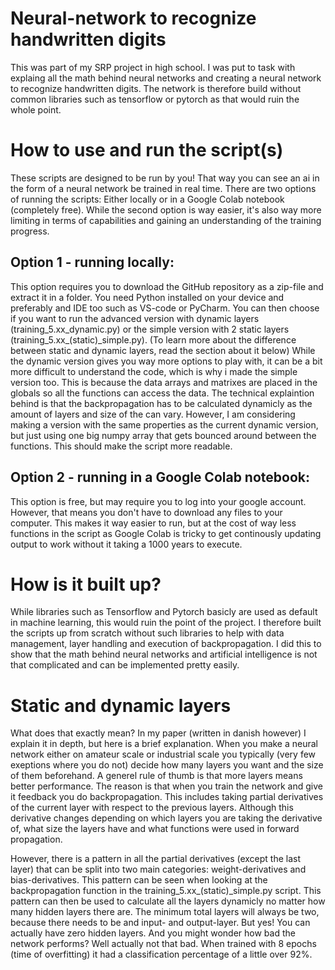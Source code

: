 # Neural-network to recognize handwritten digits
This was part of my SRP project in high school. I was put to task with explaing all the math behind neural networks and creating a neural network to recognize handwritten digits. The network is therefore build without common libraries such as tensorflow or pytorch as that would ruin the whole point.

# How to use and run the script(s)
These scripts are designed to be run by you! That way you can see an ai in the form of a neural network be trained in real time. 
There are two options of running the scripts: Either locally or in a Google Colab notebook (completely free).
While the second option is way easier, it's also way more limiting in terms of capabilities and gaining an understanding of the training progress.

## Option 1 - running locally:
This option requires you to download the GitHub repository as a zip-file and extract it in a folder. You need Python installed on your device and preferably and IDE too such as VS-code or PyCharm.
You can then choose if you want to run the advanced version with dynamic layers (training_5.xx_dynamic.py) or the simple version with 2 static layers (training_5.xx_(static)_simple.py). (To learn more about the difference between static and dynamic layers, read the section about it below)
While the dynamic version gives you way more options to play with, it can be a bit more difficult to understand the code, which is why i made the simple version too. This is because the data arrays and matrixes are placed in the globals so all the functions can access the data. The technical explaintion behind is that the backpropagation has to be calculated dynamicly as the amount of layers and size of the can vary. However, I am considering making a version with the same properties as the current dynamic version, but just using one big numpy array that gets bounced around between the functions. This should make the script more readable. 

## Option 2 - running in a Google Colab notebook:
This option is free, but may require you to log into your google account. However, that means you don't have to download any files to your computer. This makes it way easier to run, but at the cost of way less functions in the script as Google Colab is tricky to get continously updating output to work without it taking a 1000 years to execute.


# How is it built up?
While libraries such as Tensorflow and Pytorch basicly are used as default in machine learning, this would ruin the point of the project. I therefore built the scripts up from scratch without such libraries to help with data management, layer handling and execution of backpropagation. I did this to show that the math behind neural networks and artificial intelligence is not that complicated and can be implemented pretty easily.


# Static and dynamic layers
What does that exactly mean? In my paper (written in danish however) I explain it in depth, but here is a brief explanation. 
When you make a neural network either on amateur scale or industrial scale you typically (very few exeptions where you do not) decide how many layers you want and the size of them beforehand. A generel rule of thumb is that more layers means better performance. The reason is that when you train the network and give it feedback you do backpropagation. This includes taking partial derivatives of the current layer with respect to the previous layers. Although this derivative changes depending on which layers you are taking the derivative of, what size the layers have and what functions were used in forward propagation.

However, there is a pattern in all the partial derivatives (except the last layer) that can be split into two main categories: weight-derivatives and bias-derivatives. This pattern can be seen when looking at the backpropagation function in the training_5.xx_(static)_simple.py script. This pattern can then be used to calculate all the layers dynamicly no matter how many hidden layers there are. The minimum total layers will always be two, because there needs to be and input- and output-layer. But yes! You can actually have zero hidden layers. And you might wonder how bad the network performs? Well actually not that bad. When trained with 8 epochs (time of overfitting) it had a classification percentage of a little over 92%.